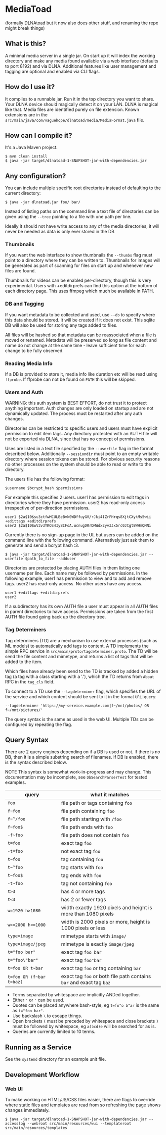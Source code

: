 MediaToad
=========

(formally DLNAtoad but it now also does other stuff, and renaming the repo might
break things)

What is this?
-------------

A minimal media server in a single jar. On start up it will index the working
directory and make any media found available via a web interface (defaults to
port 8192) and via DLNA.  Additional features like user management and tagging
are optional and enabled via CLI flags.

How do I use it?
----------------

It compiles to a runnable jar. Run it in the top directory you want to share.
Your DLNA device should magically detect it on your LAN. DLNA is magical like
that. Media files are identified purely on file extension. Known extensions are
in the `src/main/java/com/vaguehope/dlnatoad/media/MediaFormat.java` file.

How can I compile it?
---------------------

It's a Java Maven project.

```shell
$ mvn clean install
$ java -jar target/dlnatoad-1-SNAPSHOT-jar-with-dependencies.jar
```

Any configuration?
------------------

You can include multiple specific root directories instead of defaulting to the
current directory:

```shell
$ java -jar dlnatoad.jar foo/ bar/
```

Instead of listing paths on the command line a text file of directories can be
given using the `--tree` pointing to a file with one path per line.

Ideally it should not have write access to any of the media directories, it will
never be needed as data is only ever stored in the DB.

### Thumbnails

If you want the web interface to show thumbnails the `--thumbs` flag must point
to a directory where they can be written to.  Thumbnails for images will be
generated as part of scanning for files on start up and whenever new files are
found.

Thumbnails for videos can be enabled per-directory, though this is very
experimental.  Users with +editdirprefs can find this option at the bottom of
each directory page.  This uses ffmpeg which much be available in PATH.

### DB and Tagging

If you want metadata to be collected and used, use `--db` to specify where this
data should be stored.  It will be created if it does not exist.  This sqlite DB
will also be used for storing any tags added to files.

All files will be hashed so that metadata can be reassociated when a file is
moved or renamed.  Metadata will be preserved so long as file content and name
do not change at the same time - leave sufficient time for each change to be
fully observed.

### Reading Media Info

If a DB is provided to store it, media info like duration etc will be read using
`ffprobe`.  If ffprobe can not be found on `PATH` this will be skipped.

### Users and Auth

WARNING: this auth system is BEST EFFORT, do not trust it to protect anything
important.  Auth changes are only loaded on startup and are not dynamically
updated.  The process must be restarted after any auth changes.

Directories can be restricted to specific users and users must have explicit
permission to edit item tags.  Any directory protected with an AUTH file will
not be exported via DLNA, since that has no concept of permissions.

Uses are listed in a text file specified by the `--userfile` flag in the format
described below.  Additionally `--sessiondir` must point to an empty writable
directory where session tokens can be stored.  For obvious security reasons no
other processes on the system should be able to read or write to the directory.

The users file has the following format:

```
$username $bcrypt_hash $permissions
```

For example this specifies 2 users.  user1 has permission to edit tags in
directories where they have permission.  user2 has read-only access irrespective
of per-direction permissions.

```
user1 $2a$10$su3ctfwMCULBeBvk0WDffuyGV/rJki4IZrFHrqs8XjtCXykMs5wii +edittags +editdirprefs
user2 $2a$10$wV3v3YKOS4Iy8IFoA.ucnugDRrDMWdx2yv3Jx5rc0JCgtEWHmQMNi
```

Currently there is no sign-up page in the UI, but users can be added on the
command line with the following command.  Alternatively just ask them to
generate and send a bcrypt hash :3.

```
$ java -jar target/dlnatoad-1-SNAPSHOT-jar-with-dependencies.jar --userfile $path_to_file --adduser
```

Directories are protected by placing AUTH files in them listing one username per
line.  Each name may be followed by permissions.  In the following example,
user1 has permission to view and to add and remove tags.  user2 has read-only
access.  No other users have any access.

```
user1 +edittags +editdirprefs
user2
```

If a subdirectory has its own AUTH file a user must appear in all AUTH files in
parent directories to have access.  Permissions are taken from the first AUTH
file found going back up the directory tree.

### Tag Determiners

Tag determiners (TD) are a mechanism to use external processes (such as ML
models) to automatically add tags to content.  A TD implements the simple RPC
service in `src/main/proto/tagdeterminer.proto`.  The TD will be send the file
content and mimetype, and returns a list of tags that will be added to the item.

Which files have already been send to the TD is tracked by added a hidden tag (a
tag with a class starting with a '.'), which the TD returns from `About` RPC in
the `tag_cls` field.

To connect to a TD use the `--tagdeterminer` flag, which specifies the URL of
the service and which content should be sent to it in the format `URL|query`:

```
--tagdeterminer 'https://my-service.example.com|f~/mnt/photos/ OR f~/mnt/pictures/'
```

The query syntax is the same as used in the web UI.  Multiple TDs can be
configured by repeating the flag.

Query Syntax
------------

There are 2 query engines depending on if a DB is used or not.  If there is no
DB, then it is a simple substring search of filenames.  If DB is enabled, there
is the syntax described below.

NOTE This syntax is somewhat work-in-progress and may change.  This
documentation may be incomplete, see `DbSearchParserTest` for tested examples.

| query                    | what it matches |
| ---                      | --- |
| `foo`                    | file path or tags containing `foo` |
| `f~foo`                  | file path containing `foo`|
| `f~^/foo`                | file path starting with `/foo`|
| `f~foo$`                 | file path ends with `foo`|
| `-f~foo`                 | file path does not contain `foo` |
| `t=foo`                  | exact tag `foo` |
| `-t=foo`                 | not exact tag `foo` |
| `t~foo`                  | tag containing `foo` |
| `t~^foo`                 | tag starts with `foo` |
| `t~foo$`                 | tag ends with `foo` |
| `-t~foo`                 | tag not containing `foo` |
| `t>3`                    | has 4 or more tags |
| `t<3`                    | has 2 or fewer tags |
| `w=1920 h>1080`          | width exactly 1920 pixels and height is more than 1080 pixels |
| `w>=2000 h<=1000`        | width is 2000 pixels or more, height is 1000 pixels or less |
| `type=image`             | mimetype starts with `image/` |
| `type=image/jpeg`        | mimetype is exactly `image/jpeg` |
| `t="foo bar"`            | exact tag `foo bar` |
| `t="foo\"bar"`           | exact tag `foo"bar` |
| `t=foo OR t~bar`         | exact tag `foo` or tag containing `bar` |
| `t=foo OR (f~bar t=baz)` | exact tag `foo` or both file path contains `bar` and exact tag `baz` |

* Terms separated by whitespace are implicitly ANDed together.
* Either `"` or `'` can be used.
* Quotes can be placed anywhere bash-style, eg `t=fo"o b"ar` is the same as
  `t="foo bar"`.
* Use backslash `\` to escape things.
* Open brackets `(` must be preceded by whitespace and close brackets `)` must
  be followed by whitespace,  eg `a(bcd)e` will be searched for as is.
* Queries are currently limited to 10 terms.


Running as a Service
--------------------

See the `systemd` directory for an example unit file.

Development Workflow
--------------------

### Web UI

To make working on HTML/JS/CSS files easier, there are flags to override where
static files and templates are read from so refreshing the page shows changes
immediately.

```
$ java -jar target/dlnatoad-1-SNAPSHOT-jar-with-dependencies.jar --accesslog --webroot src/main/resources/wui --templateroot src/main/resources/templates
```

<!-- vim: textwidth=80 noautoindent nocindent
-->
